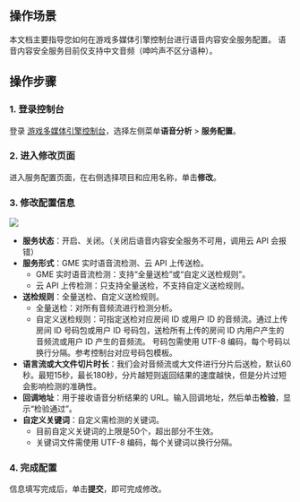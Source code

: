 ## 操作场景

本文档主要指导您如何在游戏多媒体引擎控制台进行语音内容安全服务配置。
<dx-alert infotype="explain" title="">
语音内容安全服务目前仅支持中文音频（呻吟声不区分语种）。
</dx-alert>



## 操作步骤

### 1. 登录控制台

登录 [游戏多媒体引擎控制台](https://console.cloud.tencent.com/gamegme)，选择左侧菜单**语音分析** > **服务配置**。

### 2. 进入修改页面

进入服务配置页面，在右侧选择项目和应用名称，单击**修改**。

### 3. 修改配置信息

![](https://qcloudimg.tencent-cloud.cn/raw/c851be7f4f3d8b2379f5e95368a4f20f.png)

- **服务状态**：开启、关闭。（关闭后语音内容安全服务不可用，调用云 API 会报错）
- **服务形式**：GME 实时语音流检测、云 API 上传送检。
  - GME 实时语音流检测：支持“全量送检”或“自定义送检规则”。
  - 云 API 上传检测：只支持全量送检，不支持自定义送检规则。
- **送检规则**：全量送检、自定义送检规则。
  - 全量送检：对所有音频流进行检测分析。
  - 自定义送检规则：可指定送检对应房间 ID 或用户 ID 的音频流。通过上传房间 ID 号码包或用户 ID 号码包，送检所有上传的房间 ID 内用户产生的音频流或用户 ID 产生的音频流。
    <dx-alert infotype="notice" title="">
    号码包需使用 UTF-8 编码，每个号码以换行分隔。参考控制台对应号码包模板。
    </dx-alert>
- **语言流或大文件切片时长**：我们会对音频流或大文件进行分片后送检，默认60秒。最短15秒，最长180秒，分片越短则返回结果的速度越快，但是分片过短会影响检测的准确性。
- **回调地址**：用于接收语音分析结果的 URL。输入回调地址，然后单击**检验**，显示“检验通过”。
- **自定义关键词**：自定义需检测的关键词。
  - 目前自定义关键词的上限是50个，超出部分不生效。
  - 关键词文件需使用 UTF-8 编码，每个关键词以换行分隔。

### 4. 完成配置
信息填写完成后，单击**提交**，即可完成修改。

